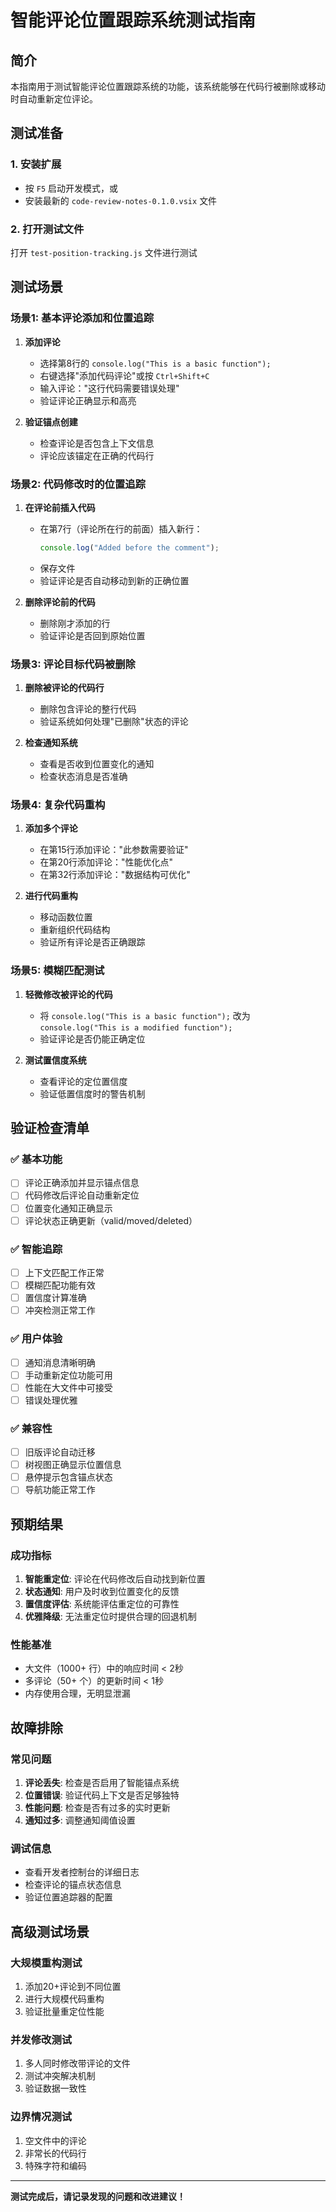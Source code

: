 # 智能评论位置跟踪系统测试指南

## 简介
本指南用于测试智能评论位置跟踪系统的功能，该系统能够在代码行被删除或移动时自动重新定位评论。

## 测试准备

### 1. 安装扩展
- 按 `F5` 启动开发模式，或
- 安装最新的 `code-review-notes-0.1.0.vsix` 文件

### 2. 打开测试文件
打开 `test-position-tracking.js` 文件进行测试

## 测试场景

### 场景1: 基本评论添加和位置追踪

1. **添加评论**
   - 选择第8行的 `console.log("This is a basic function");`
   - 右键选择"添加代码评论"或按 `Ctrl+Shift+C`
   - 输入评论："这行代码需要错误处理"
   - 验证评论正确显示和高亮

2. **验证锚点创建**
   - 检查评论是否包含上下文信息
   - 评论应该锚定在正确的代码行

### 场景2: 代码修改时的位置追踪

1. **在评论前插入代码**
   - 在第7行（评论所在行的前面）插入新行：
     ```javascript
     console.log("Added before the comment");
     ```
   - 保存文件
   - 验证评论是否自动移动到新的正确位置

2. **删除评论前的代码**
   - 删除刚才添加的行
   - 验证评论是否回到原始位置

### 场景3: 评论目标代码被删除

1. **删除被评论的代码行**
   - 删除包含评论的整行代码
   - 验证系统如何处理"已删除"状态的评论

2. **检查通知系统**
   - 查看是否收到位置变化的通知
   - 检查状态消息是否准确

### 场景4: 复杂代码重构

1. **添加多个评论**
   - 在第15行添加评论："此参数需要验证"
   - 在第20行添加评论："性能优化点"
   - 在第32行添加评论："数据结构可优化"

2. **进行代码重构**
   - 移动函数位置
   - 重新组织代码结构
   - 验证所有评论是否正确跟踪

### 场景5: 模糊匹配测试

1. **轻微修改被评论的代码**
   - 将 `console.log("This is a basic function");` 改为 `console.log("This is a modified function");`
   - 验证评论是否仍能正确定位

2. **测试置信度系统**
   - 查看评论的定位置信度
   - 验证低置信度时的警告机制

## 验证检查清单

### ✅ 基本功能
- [ ] 评论正确添加并显示锚点信息
- [ ] 代码修改后评论自动重新定位
- [ ] 位置变化通知正确显示
- [ ] 评论状态正确更新（valid/moved/deleted）

### ✅ 智能追踪
- [ ] 上下文匹配工作正常
- [ ] 模糊匹配功能有效
- [ ] 置信度计算准确
- [ ] 冲突检测正常工作

### ✅ 用户体验
- [ ] 通知消息清晰明确
- [ ] 手动重新定位功能可用
- [ ] 性能在大文件中可接受
- [ ] 错误处理优雅

### ✅ 兼容性
- [ ] 旧版评论自动迁移
- [ ] 树视图正确显示位置信息
- [ ] 悬停提示包含锚点状态
- [ ] 导航功能正常工作

## 预期结果

### 成功指标
1. **智能重定位**: 评论在代码修改后自动找到新位置
2. **状态通知**: 用户及时收到位置变化的反馈
3. **置信度评估**: 系统能评估重定位的可靠性
4. **优雅降级**: 无法重定位时提供合理的回退机制

### 性能基准
- 大文件（1000+ 行）中的响应时间 < 2秒
- 多评论（50+ 个）的更新时间 < 1秒
- 内存使用合理，无明显泄漏

## 故障排除

### 常见问题
1. **评论丢失**: 检查是否启用了智能锚点系统
2. **位置错误**: 验证代码上下文是否足够独特
3. **性能问题**: 检查是否有过多的实时更新
4. **通知过多**: 调整通知阈值设置

### 调试信息
- 查看开发者控制台的详细日志
- 检查评论的锚点状态信息
- 验证位置追踪器的配置

## 高级测试场景

### 大规模重构测试
1. 添加20+评论到不同位置
2. 进行大规模代码重构
3. 验证批量重定位性能

### 并发修改测试
1. 多人同时修改带评论的文件
2. 测试冲突解决机制
3. 验证数据一致性

### 边界情况测试
1. 空文件中的评论
2. 非常长的代码行
3. 特殊字符和编码

---

**测试完成后，请记录发现的问题和改进建议！**
